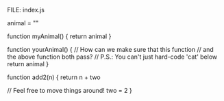 





FILE:   index.js


animal = ""

function myAnimal() {
  return animal
}

function yourAnimal() {
  // How can we make sure that this function
  // and the above function both pass?
  // P.S.: You can't just hard-code 'cat' below
  return animal
}

function add2(n) {
  return n + two

  // Feel free to move things around!
  two = 2
}


